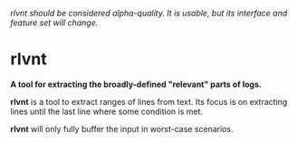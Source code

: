 _rlvnt should be considered alpha-quality.
It is usable, but its interface and feature set will change._

# rlvnt
__A tool for extracting the broadly-defined "relevant" parts of logs.__

**rlvnt** is a tool to extract ranges of lines from text.
Its focus is on extracting lines until the last line
where some condition is met.

**rlvnt** will only fully buffer the input in worst-case scenarios.

